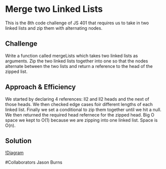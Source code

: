 # Merge two Linked Lists
<!-- Short summary or background information -->
This is the 8th code challenge of JS 401 that requires us to take in two linked lists and zip them with alternating nodes.

## Challenge
<!-- Description of the challenge -->
Write a function called mergeLists which takes two linked lists as arguments. Zip the two linked lists together into one so that the nodes alternate between the two lists and return a reference to the head of the zipped list.

## Approach & Efficiency
<!-- What approach did you take? Why? What is the Big O space/time for this approach? -->
We started by declaring 4 references: ll2 and ll2 heads and the next of those heads. We then checked edge cases foir different lengths of each linked list. Finally we set a conditional to zip them together until we hit a null. We then returned the required head refernece for the zipped head. Big O space we kept to O(1) because we are zipping into one linked list. Space is O(n).

## Solution
[!Diagram](assets/LL-merge.JPG)

#Collaborators
Jason Burns
